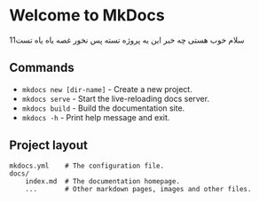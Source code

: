 # Welcome to MkDocs

سلام خوب هستی چه خبر این یه پروژه تسته پس نخور غصه
یاه یاه
تست11
## Commands

* `mkdocs new [dir-name]` - Create a new project.
* `mkdocs serve` - Start the live-reloading docs server.
* `mkdocs build` - Build the documentation site.
* `mkdocs -h` - Print help message and exit.

## Project layout

    mkdocs.yml    # The configuration file.
    docs/
        index.md  # The documentation homepage.
        ...       # Other markdown pages, images and other files.
